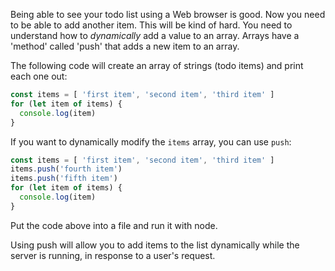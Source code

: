 Being able to see your todo list using a Web browser is good. Now you need to be able to add another item. This will be kind of hard. You need to understand how to _dynamically_ add a value to an array. Arrays have a 'method' called 'push' that adds a new item to an array. 

The following code will create an array of strings (todo items) and print each one out:
```js
const items = [ 'first item', 'second item', 'third item' ]
for (let item of items) {
  console.log(item) 
}
```

If you want to dynamically modify the `items` array, you can use `push`:
```js
const items = [ 'first item', 'second item', 'third item' ]
items.push('fourth item')
items.push('fifth item')
for (let item of items) {
  console.log(item) 
}
```

Put the code above into a file and run it with node.

Using push will allow you to add items to the list dynamically while the server is running, in response to a user's request.
